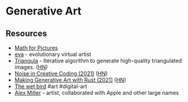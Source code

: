 # Generative Art

## Resources

- [Math for Pictures](https://macwright.com/2013/03/05/math-for-pictures.html)
- [eva](http://www.alexrehberg.com/eva/) - evolutionary virtual artist
- [Triangula](https://github.com/RH12503/Triangula) - Iterative algorithm to generate high-quality triangulated images. ([HN](https://news.ycombinator.com/item?id=26899066))
- [Noise in Creative Coding (2021)](https://varun.ca/noise/) ([HN](https://news.ycombinator.com/item?id=26904637))
- [Making Generative Art with Rust (2021)](https://blog.abor.dev/p/making-generative-art-with-rust) ([HN](https://news.ycombinator.com/item?id=27000436))
- [The wet bird](http://www.oyonale.com/image.php?code=464&mode=info&section=2000&lang=en&) #art #digital-art
- [Alex Miller](https://alex.miller.garden) - artist, collaborated with Apple and other large names
